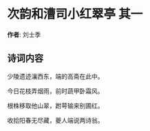 # 次韵和漕司小红翠亭  其一

**作者**: 刘士季

## 诗词内容

少陵遗迹瀼西东，端的高斋在此中。

今日花枝弄烟雨，前时蔬甲卧霜风。

根株移取他山翠，跗萼输来别圃红。

收拾阳春无尽藏，夔人端说两诗翁。

